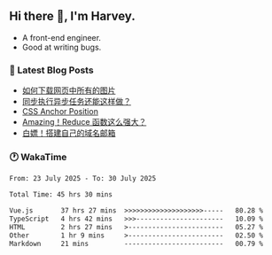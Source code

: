 ## Hi there 👋, I'm Harvey.

- A front-end engineer.
- Good at writing bugs.

### 📖 Latest Blog Posts
<!-- BLOG-POST-LIST:START -->
- [如何下载网页中所有的图片](https://blog.izou.top/posts/download-page-img/)
- [同步执行异步任务还能这样做？](https://blog.izou.top/posts/sync-executed/)
- [CSS Anchor Position](https://blog.izou.top/posts/css-anchor/)
- [Amazing！Reduce 函数这么强大？](https://blog.izou.top/posts/reduce-usage/)
- [白嫖！搭建自己的域名邮箱](https://blog.izou.top/posts/domain-mail/)
<!-- BLOG-POST-LIST:END -->

### 🕐 WakaTime
<!--START_SECTION:waka-->

```txt
From: 23 July 2025 - To: 30 July 2025

Total Time: 45 hrs 30 mins

Vue.js       37 hrs 27 mins  >>>>>>>>>>>>>>>>>>>>-----   80.28 %
TypeScript   4 hrs 42 mins   >>>----------------------   10.09 %
HTML         2 hrs 27 mins   >------------------------   05.27 %
Other        1 hr 9 mins     >------------------------   02.50 %
Markdown     21 mins         -------------------------   00.79 %
```

<!--END_SECTION:waka-->
